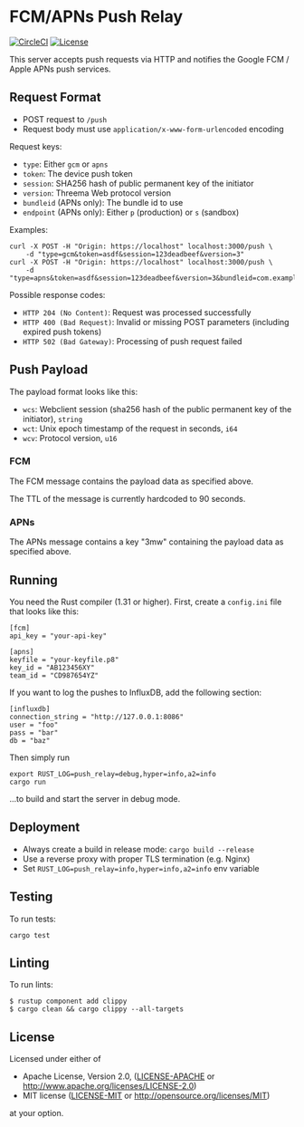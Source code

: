 # FCM/APNs Push Relay

[![CircleCI][circle-ci-badge]][circle-ci]
[![License][license-badge]][license]

This server accepts push requests via HTTP and notifies the Google FCM / Apple
APNs push services.

## Request Format

- POST request to `/push`
- Request body must use `application/x-www-form-urlencoded` encoding

Request keys:

- `type`: Either `gcm` or `apns`
- `token`: The device push token
- `session`: SHA256 hash of public permanent key of the initiator
- `version`: Threema Web protocol version
- `bundleid` (APNs only): The bundle id to use
- `endpoint` (APNs only): Either `p` (production) or `s` (sandbox)

Examples:

    curl -X POST -H "Origin: https://localhost" localhost:3000/push \
        -d "type=gcm&token=asdf&session=123deadbeef&version=3"
    curl -X POST -H "Origin: https://localhost" localhost:3000/push \
        -d "type=apns&token=asdf&session=123deadbeef&version=3&bundleid=com.example.app&endpoint=s"

Possible response codes:

- `HTTP 204 (No Content)`: Request was processed successfully
- `HTTP 400 (Bad Request)`: Invalid or missing POST parameters (including expired push tokens)
- `HTTP 502 (Bad Gateway)`: Processing of push request failed

## Push Payload

The payload format looks like this:

- `wcs`: Webclient session (sha256 hash of the public permanent key of the
  initiator), `string`
- `wct`: Unix epoch timestamp of the request in seconds, `i64`
- `wcv`: Protocol version, `u16`

### FCM

The FCM message contains the payload data as specified above.

The TTL of the message is currently hardcoded to 90 seconds.

### APNs

The APNs message contains a key "3mw" containing the payload data as specified
above.

## Running

You need the Rust compiler (1.31 or higher). First, create a `config.ini` file
that looks like this:

    [fcm]
    api_key = "your-api-key"

    [apns]
    keyfile = "your-keyfile.p8"
    key_id = "AB123456XY"
    team_id = "CD987654YZ"

If you want to log the pushes to InfluxDB, add the following section:

    [influxdb]
    connection_string = "http://127.0.0.1:8086"
    user = "foo"
    pass = "bar"
    db = "baz"

Then simply run

    export RUST_LOG=push_relay=debug,hyper=info,a2=info
    cargo run

...to build and start the server in debug mode.

## Deployment

- Always create a build in release mode: `cargo build --release`
- Use a reverse proxy with proper TLS termination (e.g. Nginx)
- Set `RUST_LOG=push_relay=info,hyper=info,a2=info` env variable

## Testing

To run tests:

    cargo test

## Linting

To run lints:

    $ rustup component add clippy
    $ cargo clean && cargo clippy --all-targets

## License

Licensed under either of

 * Apache License, Version 2.0, ([LICENSE-APACHE](LICENSE-APACHE) or
   http://www.apache.org/licenses/LICENSE-2.0)
 * MIT license ([LICENSE-MIT](LICENSE-MIT) or
   http://opensource.org/licenses/MIT)

at your option.

<!-- Badges -->
[circle-ci]: https://circleci.com/gh/threema-ch/push-relay/tree/master
[circle-ci-badge]: https://circleci.com/gh/threema-ch/push-relay/tree/master.svg?style=shield
[license]: https://github.com/threema-ch/push-relay#license
[license-badge]: https://img.shields.io/badge/License-Apache%202.0%20%2f%20MIT-blue.svg
